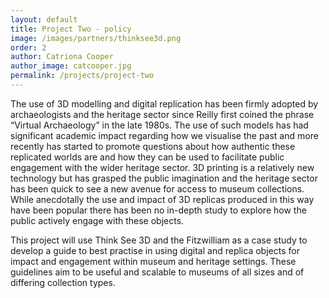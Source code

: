 ```yaml
---
layout: default
title: Project Two - policy
image: /images/partners/thinksee3d.png
order: 2
author: Catriona Cooper
author_image: catcooper.jpg
permalink: /projects/project-two
---
```

The use of 3D modelling and digital replication has been firmly adopted by archaeologists and the heritage sector since Reilly
first coined the phrase “Virtual Archaeology” in the late 1980s. The use of such models has had significant academic impact
regarding how we visualise the past and more recently has started to promote questions about how authentic these replicated
worlds are and how they can be used to facilitate public engagement with the wider heritage sector. 3D printing is a
relatively new technology but has grasped the public imagination and the heritage sector has been quick to see a new avenue
for access to museum collections. While anecdotally the use and impact of 3D replicas produced in this way have been popular
there has been no in-depth study to explore how the public actively engage with these objects.

This project will use Think See 3D and the Fitzwilliam as a case study to develop a guide to best practise in using digital
and replica objects for impact and engagement within museum and heritage settings. These guidelines aim to be useful and
scalable to museums of all sizes and of differing collection types.
